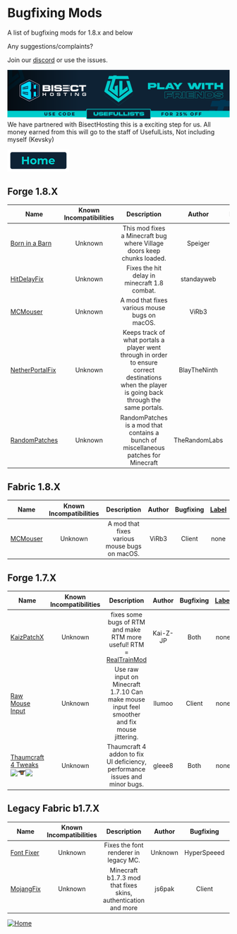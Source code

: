 # Bugfixing Mods

A list of bugfixing mods for 1.8.x and below

Any suggestions/complaints?

Join our [discord](https://discord.gg/8nzHYhVUQS) or use the issues.

[![Bisect Hosting Image](/images/promo.png)](https://bisecthosting.com/UsefulLists)
We have partnered with BisectHosting this is a exciting step for us. All money earned from this will go to the staff of UsefulLists, Not including myself (Kevsky)

[![Home](/images/button_small/home.png)](/README.md)

## Forge 1.8.X

| Name | Known Incompatibilities | Description | Author | Bugfixing | [Label](/README.md#labels) |
| --- | :---: | :---: | :---: | :---: | :---: |
| [Born in a Barn](https://www.curseforge.com/minecraft/mc-mods/born-in-a-barn) | Unknown | This mod fixes a Minecraft bug where Village doors keep chunks loaded. | Speiger | Server | none |
| [HitDelayFix](https://github.com/ghast/HitDelayFixMod) | Unknown | Fixes the hit delay in minecraft 1.8 combat. | standayweb | Client | none |
| [MCMouser](https://modrinth.com/mod/mcmouser) | Unknown |  A mod that fixes various mouse bugs on macOS. | ViRb3 | Client | none |
| [NetherPortalFix](https://www.curseforge.com/minecraft/mc-mods/netherportalfix) | Unknown | Keeps track of what portals a player went through in order to ensure correct destinations when the player is going back through the same portals. | BlayTheNinth | Server | none |
| [RandomPatches](https://www.curseforge.com/minecraft/mc-mods/randompatches-forge) | Unknown | RandomPatches is a mod that contains a bunch of miscellaneous patches for Minecraft | TheRandomLabs | Both | none |

## Fabric 1.8.X

| Name | Known Incompatibilities | Description | Author | Bugfixing | [Label](/README.md#labels) |
| --- | :---: | :---: | :---: | :---: | :---: |
| [MCMouser](https://modrinth.com/mod/mcmouser) | Unknown |  A mod that fixes various mouse bugs on macOS. | ViRb3 | Client | none |

## Forge 1.7.X

| Name | Known Incompatibilities | Description | Author | Bugfixing | [Label](/README.md#labels) | License |
| --- | :---: | :---: | :---: | :---: | :---: | :---: |
| [KaizPatchX](https://github.com/Kai-Z-JP/KaizPatchX) | Unknown | fixes some bugs of RTM and make RTM more useful! RTM = [RealTrainMod](https://www.curseforge.com/minecraft/mc-mods/realtrainmod) | Kai-Z-JP | Both | none |
| [Raw Mouse Input](https://www.curseforge.com/minecraft/mc-mods/raw-input-1-12-2) | Unknown | Use raw input on Minecraft 1.7.10 Can make mouse input feel smoother and fix mouse jittering. | llumoo | Client | none |
| [Thaumcraft 4 Tweaks](https://www.curseforge.com/minecraft/mc-mods/tc4tweaks)<br>[<img src=/images/modrinth.ico height=18>](https://modrinth.com/mod/tc4tweaks)[<img src=/images/curseforge.png height=18>](https://www.curseforge.com/minecraft/mc-mods/tc4tweaks)[<img src=/images/github.ico height=18>](https://github.com/Glease/TC4Tweaks) | Unknown | Thaumcraft 4 addon to fix UI deficiency, performance issues and minor bugs. | gleee8 | Both | none | [AGPL-3.0](https://github.com/NordicGamerFE/UsefulModsjajaja/blob/main/license/Licenses.md#agpl-30)

## Legacy Fabric b1.7.X

| Name | Known Incompatibilities | Description | Author | Bugfixing | [Label](/README.md#labels) |
| --- | :---: | :---: | :---: | :---: | :---: |
| [Font Fixer](https://modrinth.com/mod/font-fixer) | Unknown | Fixes the font renderer in legacy MC. | Unknown | HyperSpeeed | Client | none |
| [MojangFix](https://modrinth.com/mod/mojangfix) | Unknown |   Minecraft b1.7.3 mod that fixes skins, authentication and more | js6pak | Client | none |

[![Home](https://i.imgur.com/zGuelkW.png)](/README.md)

